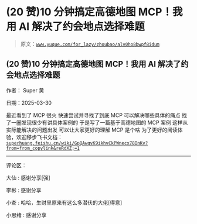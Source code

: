# (20 赞)10 分钟搞定高德地图 MCP！我用 AI 解决了约会地点选择难题

> 原文：[`www.yuque.com/for_lazy/zhoubao/alv0ho8bwpf8idum`](https://www.yuque.com/for_lazy/zhoubao/alv0ho8bwpf8idum)

## (20 赞)10 分钟搞定高德地图 MCP！我用 AI 解决了约会地点选择难题

作者： Super 黄

日期：2025-03-30

最近看到了 MCP 很火 快速尝试并寻找了到底 MCP 可以解决哪些具体的痛点 找了一圈发现很少有讲具体案例的 于是写了一篇基于高德地图的 MCP 案例
这样从实际能解决的问题出发 可以让大家更好的理解 MCP 是个啥
为了更好的阅读体验，欢迎移步飞书文档：[`superhuang.feishu.cn/wiki/GpQAwqvK9ikhvCkPWnecx78InKv?from=from_copylink&reRdXZ;=1`](https://superhuang.feishu.cn/wiki/GpQAwqvK9ikhvCkPWnecx78InKv?from=from_copylink&reRdXZ;=1)

* * *

评论区：

大仙 : 感谢分享[强]

李彬 : 感谢分享

小查 : 哈哈，生财里原来有这么多潜伏的大佬[得意]

小思绪 : 感谢分享